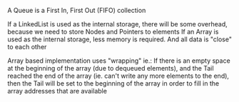 A Queue is a First In, First Out (FIFO) collection



If a LinkedList is used as the internal storage, there will be some overhead, because we need to store Nodes and Pointers to elements
If an Array is used as the internal storage, less memory is required. And all data is "close" to each other


Array based implementation uses "wrapping" ie.:
  If there is an empty space at the beginning of the array (due to dequeued elements), 
  and the Tail reached the end of the array (ie. can't write any more elements to the end),
  then the Tail will be set to the beginning of the array in order to fill in the array addresses that are available

